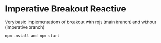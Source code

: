 # Imperative Breakout Reactive

Very basic implementations of breakout with rxjs (main branch) and without (imperative branch)

```npm install and npm start```
